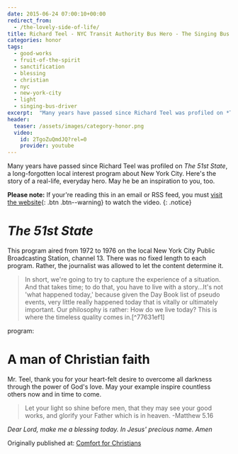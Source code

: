 ```yaml
---
date: 2015-06-24 07:00:10+00:00
redirect_from:
  - /the-lovely-side-of-life/
title: Richard Teel - NYC Transit Authority Bus Hero - The Singing Bus Driver
categories: honor
tags:
  - good-works
  - fruit-of-the-spirit
  - sanctification
  - blessing
  - christian
  - nyc
  - new-york-city
  - light
  - singing-bus-driver 
excerpt:  "Many years have passed since Richard Teel was profiled on *The 51st State*, a long-forgotten local interest program about New York City.  Here's the story of a real-life, everyday hero.  May he be an inspiration to you, too."
header:
  teaser: /assets/images/category-honor.png
  video:
    id: 2TgoZuQmdJQ?rel=0
    provider: youtube
---
```


Many years have passed since Richard Teel was profiled on *The 51st State*, a long-forgotten local interest program about New York City.  Here's the story of a real-life, everyday hero.  May he be an inspiration to you, too.


**Please note:** If your're reading this in an email or RSS feed, you must [visit the website](/honor/richard-teel-nyc-transit-authority-bus-hero/){: .btn .btn--warning} to watch the video.
{: .notice}

# *The 51st State*

This program aired from 1972 to 1976 on the local New York City Public Broadcasting Station, channel 13.  There was no fixed length to each program.  Rather, the journalist was allowed to let the content determine it.

<blockquote>
  In short, we're going to try to capture the experience of a situation. And that takes time; to do that, you have to live with a story…It's not 'what happened today,' because given the Day Book list of pseudo events, very little really happened today that is vitally or ultimately important. Our philosophy is rather: How do we live today? This is where the timeless quality comes in.[^77631ef1]
</blockquote>
program:

[^77631ef1]: From the [history of the 51st State](http://www.thirteen.org/the51ststate/history.html)











# A man of Christian faith



Mr. Teel, thank you for your heart-felt desire to overcome all darkness through the power of God's love.  May your example inspire countless others now and in time to come.



<blockquote>
  Let your light so shine before men, that they may see your good works, and glorify your Father which is in heaven. -Matthew 5.16
</blockquote>



_Dear Lord, make me a blessing today.  In Jesus' precious name.  Amen_

<div>Originally published at: <a href='http://www.alecsatin.com/'>Comfort for Christians</a></div>
